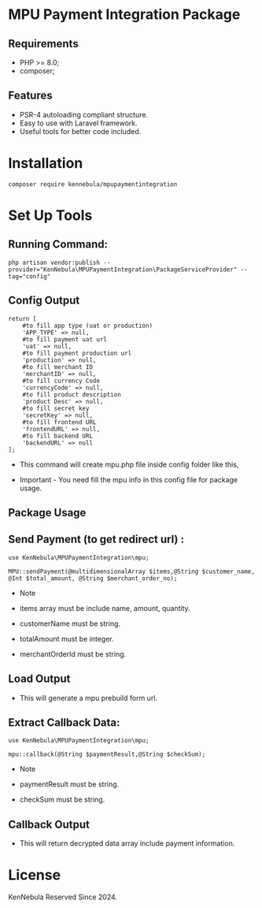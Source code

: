 MPU Payment Integration Package
============

<!-- [![Latest Stable Version](https://packagist.org/packages/kennebula/mpupaymentintegration)] -->

Requirements
------------

* PHP >= 8.0;
* composer;

Features
--------

* PSR-4 autoloading compliant structure.
* Easy to use with Laravel framework.
* Useful tools for better code included.

Installation
============

    composer require kennebula/mpupaymentintegration

Set Up Tools
============

Running Command:
--------------------------

    php artisan vendor:publish --provider="KenNebula\MPUPaymentIntegration\PackageServiceProvider" --tag="config"

Config Output
----------

    return [
        #to fill app type (uat or production)
        'APP_TYPE' => null,
        #to fill payment uat url 
        'uat' => null,
        #to fill payment production url
        'production' => null,
        #to fill merchant ID
        'merchantID' => null,
        #to fill currency Code
        'currencyCode' => null,
        #to fill product description
        'product Desc' => null,
        #to fill secret key
        'secretKey' => null,
        #to fill frontend URL
        'frontendURL' => null,
        #to fill backend URL
        'backendURL' => null
    ];

* This command will create mpu.php file inside config folder like this, 

* Important - You need fill the mpu info in this config file for package usage.

Package Usage
------------

Send Payment (to get redirect url) :
----------------

    use KenNebula\MPUPaymentIntegration\mpu;

    MPU::sendPayment(@multidimensionalArray $items,@String $customer_name, @Int $total_amount, @String $merchant_order_no);
* Note 

* items array must be include name, amount, quantity.
* customerName must be string.
* totalAmount must be integer.
* merchantOrderId must be string.

Load Output 
---------

* This will generate a mpu prebuild form url.    

Extract Callback Data:
----------------

    use KenNebula\MPUPaymentIntegration\mpu;

    mpu::callback(@String $paymentResult,@String $checkSum);

* Note 

* paymentResult must be string.
* checkSum must be string.

Callback Output 
------

* This will return decrypted data array include payment information.  

License
=======

KenNebula Reserved Since 2024.